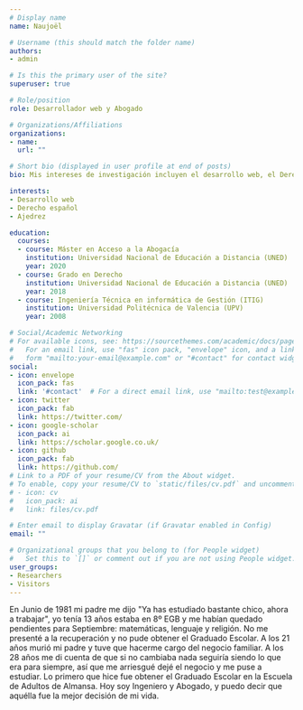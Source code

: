 ```yaml
---
# Display name
name: Naujoël

# Username (this should match the folder name)
authors:
- admin

# Is this the primary user of the site?
superuser: true

# Role/position
role: Desarrollador web y Abogado

# Organizations/Affiliations
organizations:
- name:
  url: ""

# Short bio (displayed in user profile at end of posts)
bio: Mis intereses de investigación incluyen el desarrollo web, el Derecho español y la política internacional.

interests:
- Desarrollo web
- Derecho español
- Ajedrez

education:
  courses:
  - course: Máster en Acceso a la Abogacía
    institution: Universidad Nacional de Educación a Distancia (UNED)
    year: 2020
  - course: Grado en Derecho
    institution: Universidad Nacional de Educación a Distancia (UNED)
    year: 2018
  - course: Ingeniería Técnica en informática de Gestión (ITIG)
    institution: Universidad Politécnica de Valencia (UPV)
    year: 2008

# Social/Academic Networking
# For available icons, see: https://sourcethemes.com/academic/docs/page-builder/#icons
#   For an email link, use "fas" icon pack, "envelope" icon, and a link in the
#   form "mailto:your-email@example.com" or "#contact" for contact widget.
social:
- icon: envelope
  icon_pack: fas
  link: '#contact'  # For a direct email link, use "mailto:test@example.org".
- icon: twitter
  icon_pack: fab
  link: https://twitter.com/
- icon: google-scholar
  icon_pack: ai
  link: https://scholar.google.co.uk/
- icon: github
  icon_pack: fab
  link: https://github.com/
# Link to a PDF of your resume/CV from the About widget.
# To enable, copy your resume/CV to `static/files/cv.pdf` and uncomment the lines below.
# - icon: cv
#   icon_pack: ai
#   link: files/cv.pdf

# Enter email to display Gravatar (if Gravatar enabled in Config)
email: ""

# Organizational groups that you belong to (for People widget)
#   Set this to `[]` or comment out if you are not using People widget.
user_groups:
- Researchers
- Visitors
---
```


En Junio de 1981 mi padre me dijo "Ya has estudiado bastante chico, ahora a trabajar", yo tenía 13 años estaba en 8º EGB y me habían quedado pendientes para Septiembre: matemáticas, lenguaje y religión. No me presenté a la recuperación y no pude obtener el Graduado Escolar. A los 21 años murió mi padre y tuve que hacerme cargo del negocio familiar. A los 28 años me di cuenta de que si no cambiaba nada seguiría siendo lo que era para siempre, así que me arriesgué dejé el negocio y me puse a estudiar. Lo primero que hice fue obtener el Graduado Escolar en la Escuela de Adultos de Almansa. Hoy soy Ingeniero y Abogado, y puedo decir que aquélla fue la mejor decisión de mi vida.
